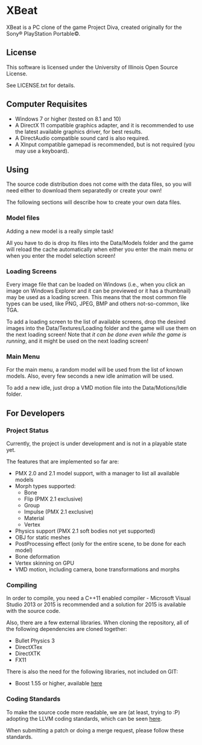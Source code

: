 # XBeat

XBeat is a PC clone of the game Project Diva, created originally for the Sony&reg; PlayStation Portable&copy;.

## License
This software is licensed under the University of Illinois Open Source License.

See LICENSE.txt for details.

## Computer Requisites

  - Windows 7 or higher (tested on 8.1 and 10)
  - A DirectX 11 compatible graphics adapter, and it is recommended to use the latest available graphics driver, for best results.
  - A DirectAudio compatible sound card is also required.
  - A XInput compatible gamepad is recommended, but is not required (you may use a keyboard).


## Using
The source code distribution does not come with the data files, so you will need either to download them separatedly or create your own!

The following sections will describe how to create your own data files.

### Model files
Adding a new model is a really simple task!

All you have to do is drop its files into the Data/Models folder and the game will reload the cache automatically when either you enter the main menu or when you enter the model selection screen!

### Loading Screens
Every image file that can be loaded on Windows (i.e., when you click an image on Windows Explorer and it can be previewed or it has a thumbnail) may be used as a loading screen.
This means that the most common file types can be used, like PNG, JPEG, BMP and others not-so-common, like TGA.

To add a loading screen to the list of available screens, drop the desired images into the Data/Textures/Loading folder and the game will use them on the next loading screen!
Note that *it can be done even while the game is running*, and it might be used on the next loading screen!

### Main Menu
For the main menu, a random model will be used from the list of known models. Also, every few seconds a new idle animation will be used.

To add a new idle, just drop a VMD motion file into the Data/Motions/Idle folder.

## For Developers 

### Project Status

Currently, the project is under development and is not in a playable state yet.

The features that are implemented so far are:

  - PMX 2.0 and 2.1 model support, with a manager to list all available models
  - Morph types supported:
	- Bone
	- Flip (PMX 2.1 exclusive)
    - Group
    - Impulse (PMX 2.1 exclusive)
    - Material
    - Vertex
  - Physics support (PMX 2.1 soft bodies not yet supported)
  - OBJ for static meshes
  - PostProcessing effect (only for the entire scene, to be done for each model)
  - Bone deformation
  - Vertex skinning on GPU
  - VMD motion, including camera, bone transformations and morphs

### Compiling

In order to compile, you need a C++11 enabled compiler - Microsoft Visual Studio 2013 or 2015 is recommended and a solution for 2015 is available with the source code.

Also, there are a few external libraries. When cloning the repository, all of the following dependencies are cloned together:

  - Bullet Physics 3
  - DirectXTex
  - DirectXTK
  - FX11

There is also the need for the following libraries, not included on GIT:

  - Boost 1.55 or higher, available [here][1]
  
### Coding Standards

To make the source code more readable, we are (at least, trying to :P) adopting the LLVM coding standards, which can be seen [here][2].

When submitting a patch or doing a merge request, please follow these standards.
  
[1]: http://www.boost.org/
[2]: http://llvm.org/docs/CodingStandards.html
